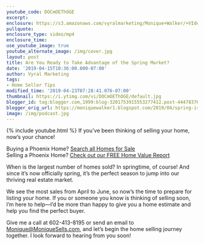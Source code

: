 ```yaml
---
youtube_code: DOCmOEThOGE
excerpt:
enclosure: https://s3.amazonaws.com/vyralmarketing/Monique+Walker/+VIdeos/Phoenix+Real+Estate-+Are+You+Ready+to+Take+Advantage+of+the+Spring+Market%3F.mp4
pullquote:
enclosure_type: video/mp4
enclosure_time:
use_youtube_image: true
youtube_alternate_image: /img/cover.jpg
layout: post
title: Are You Ready to Take Advantage of the Spring Market?
date: '2019-04-15T10:36:00.000-07:00'
author: Vyral Marketing
tags:
- Home Seller Tips
modified_time: '2019-04-23T07:28:41.076-07:00'
thumbnail: https://i.ytimg.com/vi/DOCmOEThOGE/default.jpg
blogger_id: tag:blogger.com,1999:blog-3201753915553277412.post-4447837689047870623
blogger_orig_url: https://moniquewalker1.blogspot.com/2019/04/spring-is-best-time-to-sell-your-home.html
image: /img/podcast.jpg
---
```

{% include youtube.html %}
If you’ve been thinking of selling your home, now’s your chance!

<div class="post-cta">
Buying a Phoenix Home? <a href="http://www.moniquesells.com/properties/#/" target="_blank">Search all Homes for Sale</a><br>
Selling a Phoenix Home? <a href="http://www.phoenix-house-value.com/" target="_blank">Check out our FREE Home Value Report</a>
</div>

When is the largest number of homes sold? In springtime, of course! And since it’s now officially spring, it’s the perfect season to jump into our thriving real estate market.

We see the most sales from April to June, so now’s the time to prepare for listing your home. If you or someone you know is thinking of selling soon, I’m here to help—I’d be more than happy to give you a home estimate and help you find the perfect buyer.

Give me a call at 602-413-8195 or send an email to Monique@MoniqueSells.com, and let’s begin the home selling journey together. I look forward to hearing from you soon!
